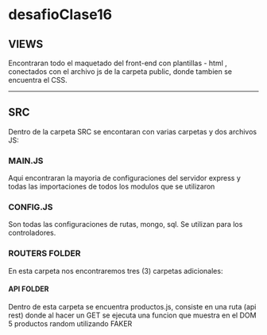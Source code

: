 # desafioClase16
## VIEWS 
Encontraran todo el maquetado del front-end con plantillas - html , conectados con el archivo js de la carpeta public, donde tambien se encuentra el CSS.

-----------------------------------------------------------------------------------------------------------------------------------------------------------

## SRC
Dentro de la carpeta SRC se encontaran con varias carpetas y dos archivos JS:

### MAIN.JS
Aqui encontraran la mayoria de configuraciones del servidor express y todas las importaciones de todos los modulos que se utilizaron

### CONFIG.JS 
Son todas las configuraciones de rutas, mongo, sql. Se utilizan para los controladores.

### ROUTERS FOLDER
En esta carpeta nos encontraremos tres (3) carpetas adicionales:

#### API FOLDER
Dentro de esta carpeta se encuentra productos.js, consiste en una ruta (api rest) donde al hacer un GET se ejecuta una funcion que muestra en el DOM 5 productos random utilizando FAKER

